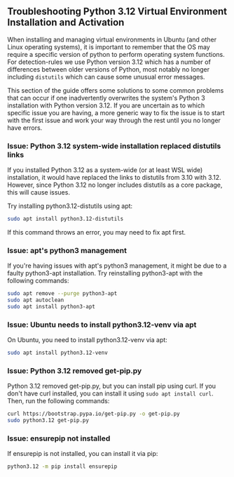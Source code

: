 ## Troubleshooting Python 3.12 Virtual Environment Installation and Activation

When installing and managing virtual environments in Ubuntu (and other Linux operating systems), it is important to remember that the OS may require a specific version of python to perform operating system functions. For detection-rules we use Python version 3.12 which has a number of differences between older versions of Python, most notably no longer including `distutils` which can cause some unusual error messages. 

This section of the guide offers some solutions to some common problems that can occur if one inadvertently overwrites the system's Python 3 installation with Python version 3.12. If you are uncertain as to which specific issue you are having, a more generic way to fix the issue is to start with the first issue and work your way through the rest until you no longer have errors. 

### Issue: Python 3.12 system-wide installation replaced distutils links

If you installed Python 3.12 as a system-wide (or at least WSL wide) installation, it would have replaced the links to distutils from 3.10 with 3.12. However, since Python 3.12 no longer includes distutils as a core package, this will cause issues. 

Try installing python3.12-distutils using apt:

```bash
sudo apt install python3.12-distutils
```

If this command throws an error, you may need to fix apt first.

### Issue: apt's python3 management

If you're having issues with apt's python3 management, it might be due to a faulty python3-apt installation. Try reinstalling python3-apt with the following commands:

```bash
sudo apt remove --purge python3-apt
sudo apt autoclean
sudo apt install python3-apt
```

### Issue: Ubuntu needs to install python3.12-venv via apt

On Ubuntu, you need to install python3.12-venv via apt:

```bash
sudo apt install python3.12-venv
```


### Issue: Python 3.12 removed get-pip.py

Python 3.12 removed get-pip.py, but you can install pip using curl. If you don't have curl installed, you can install it using `sudo apt install curl`. Then, run the following commands:

```bash
curl https://bootstrap.pypa.io/get-pip.py -o get-pip.py
sudo python3.12 get-pip.py
```

### Issue: ensurepip not installed

If ensurepip is not installed, you can install it via pip:

```bash
python3.12 -m pip install ensurepip
```

